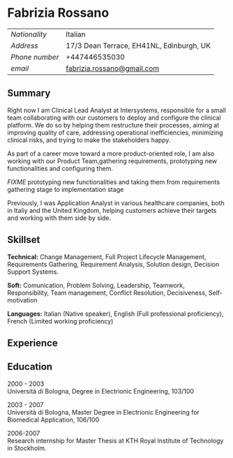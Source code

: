 # Fabrizia Rossano

| | |
|---|---|
|*Nationality*| Italian|
|*Address*|17/3 Dean Terrace, EH41NL, Edinburgh, UK|
|*Phone number*| +447446535030|
|*email*|fabrizia.rossano@gmail.com|

## Summary
Right now I am Clinical Lead Analyst at Intersystems, responsible for a small
team collaborating with our customers to deploy and configure the clinical
platform. We do so by helping them restructure their processes, aiming at
improving quality of care, addressing operational inefficiencies, minimizing
clinical risks, and trying to make the stakeholders happy.

As part of a career move toward a more product-oriented role, I am also working
with our Product Team,gathering requirements, prototyping new functionalities and
configuring them.

*FIXME* prototyping new functionalities and taking them from requirements gathering stage to implementation stage

Previously, I was Application Analyst in various healthcare companies, both in
Italiy and the United Kingdom, helping customers achieve their targets and
working with them side by side.

## Skillset
**Technical:** Change Management, Full Project Lifecycle Management, Requirements Gathering, Requirement Analysis, Solution design, Decision Support Systems.

**Soft:** Comunication, Problem Solving, Leadership, Teamwork, Responsibility, Team management, Conflict Resolution, Decisiveness, Self-motivation

**Languages:** Italian (Native speaker), English (Full professional proficiency),
French (Limited working proficiency)

## Experience


## Education
2000 - 2003 <br>
Università di Bologna, Degree in Electrionic Engineering, 103/100

2003 - 2007 <br>
Università di Bologna, Master Degree in Electrionic Engineering for Biomedical Application, 106/100

2006-2007<br>
Research internship for Master Thesis at KTH Royal Institute of Technology in Stockholm.
